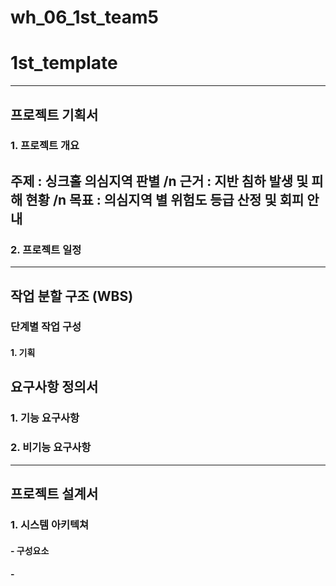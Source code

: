# wh_06_1st_team5

# 1st_template
---
## 프로젝트 기획서
### 1. 프로젝트 개요
주제 : 싱크홀 의심지역 판별 /n
근거 : 지반 침하 발생 및 피해 현황 /n
목표 : 의심지역 별 위험도 등급 산정 및 회피 안내
-
### 2. 프로젝트 일정
---
## 작업 분할 구조 (WBS)
### 단계별 작업 구성
#### 1. 기획

## 요구사항 정의서
### 1. 기능 요구사항
### 2. 비기능 요구사항
---
## 프로젝트 설계서
### 1. 시스템 아키텍쳐
#### - 구성요소
####    -

